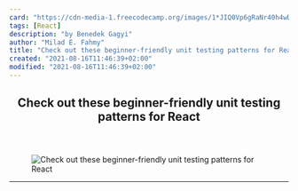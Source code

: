 ```yaml
---
card: "https://cdn-media-1.freecodecamp.org/images/1*JIQ0Vp6gRaNr40h4wDw7GA.jpeg"
tags: [React]
description: "by Benedek Gagyi"
author: "Milad E. Fahmy"
title: "Check out these beginner-friendly unit testing patterns for React"
created: "2021-08-16T11:46:39+02:00"
modified: "2021-08-16T11:46:39+02:00"
---
```

<div class="site-wrapper">
<main id="site-main" class="site-main outer">
<div class="inner">
<article class="post-full post tag-react tag-redux tag-programming tag-tech tag-technology ">
<header class="post-full-header">
<h1 class="post-full-title">Check out these beginner-friendly unit testing patterns for React</h1>
</header>
<figure class="post-full-image">
<picture>
<source media="(max-width: 700px)" sizes="1px" srcset="data:image/gif;base64,R0lGODlhAQABAIAAAAAAAP///yH5BAEAAAAALAAAAAABAAEAAAIBRAA7 1w">
<source media="(min-width: 701px)" sizes="(max-width: 800px) 400px,
(max-width: 1170px) 700px,
1400px" srcset="https://cdn-media-1.freecodecamp.org/images/1*JIQ0Vp6gRaNr40h4wDw7GA.jpeg 300w,
https://cdn-media-1.freecodecamp.org/images/1*JIQ0Vp6gRaNr40h4wDw7GA.jpeg 600w,
https://cdn-media-1.freecodecamp.org/images/1*JIQ0Vp6gRaNr40h4wDw7GA.jpeg 1000w,
https://cdn-media-1.freecodecamp.org/images/1*JIQ0Vp6gRaNr40h4wDw7GA.jpeg 2000w">
<img onerror="this.style.display='none'" src="https://cdn-media-1.freecodecamp.org/images/1*JIQ0Vp6gRaNr40h4wDw7GA.jpeg" alt="Check out these beginner-friendly unit testing patterns for React">
</picture>
</figure>
<section class="post-full-content">
<div class="post-content medium-migrated-article">
</div>
<hr>
</section>
</article>
</div>
</main>
</div>
<!-- Google Tag Manager (noscript) -->
<!-- End Google Tag Manager (noscript) -->
